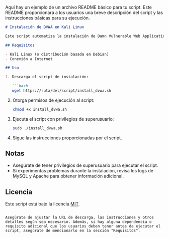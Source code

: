 Aquí hay un ejemplo de un archivo README básico para tu script. Este README proporcionará a los usuarios una breve descripción del script y las instrucciones básicas para su ejecución.

```markdown
# Instalación de DVWA en Kali Linux

Este script automatiza la instalación de Damn Vulnerable Web Application (DVWA) en Kali Linux, configurando el entorno web, la base de datos MySQL y la aplicación DVWA.

## Requisitos

- Kali Linux (o distribución basada en Debian)
- Conexión a Internet

## Uso

1. Descarga el script de instalación:

   ```bash
   wget https://ruta/del/script/install_dvwa.sh
   ```

2. Otorga permisos de ejecución al script:

   ```bash
   chmod +x install_dvwa.sh
   ```

3. Ejecuta el script con privilegios de superusuario:

   ```bash
   sudo ./install_dvwa.sh
   ```

4. Sigue las instrucciones proporcionadas por el script.

## Notas

- Asegúrate de tener privilegios de superusuario para ejecutar el script.
- Si experimentas problemas durante la instalación, revisa los logs de MySQL y Apache para obtener información adicional.

## Licencia

Este script está bajo la licencia [MIT](LICENSE).
```

Asegúrate de ajustar la URL de descarga, las instrucciones y otros detalles según sea necesario. Además, si hay alguna dependencia o requisito adicional que los usuarios deben tener antes de ejecutar el script, asegúrate de mencionarlo en la sección "Requisitos".
